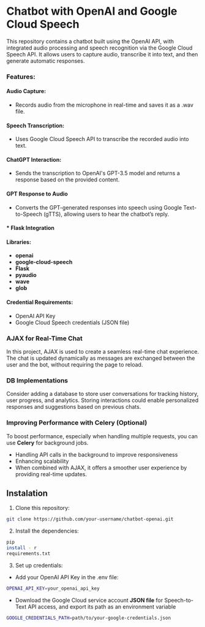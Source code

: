 # Chatbot with OpenAI and Google Cloud Speech

This repository contains a chatbot built using the OpenAI API, with integrated audio processing and speech recognition
via the Google Cloud Speech API. It allows users to capture audio, transcribe it into text, and then generate automatic
responses.

### Features:

#### Audio Capture:

- Records audio from the microphone in real-time and saves it as a .wav file.

#### Speech Transcription:

- Uses Google Cloud Speech API to transcribe the recorded audio into text.

#### ChatGPT Interaction:

- Sends the transcription to OpenAI's GPT-3.5 model and returns a response based on the provided content.

#### GPT Response to Audio

- Converts the GPT-generated responses into speech using Google Text-to-Speech (gTTS), allowing users to hear the
  chatbot’s reply.

####                                                       * Flask Integration

#### Libraries:

- **openai**
- **google-cloud-speech**
- **Flask**
- **pyaudio**
- **wave**
- **glob**

#### Credential Requirements:

- OpenAI API Key
- Google Cloud Speech credentials (JSON file)

### AJAX for Real-Time Chat

In this project, AJAX is used to create a seamless real-time chat experience. The chat is updated dynamically as
messages are exchanged between the user and the bot, without requiring the page to reload.

### DB Implementations

Consider adding a database to store user conversations for
tracking history, user progress, and analytics. Storing interactions could enable personalized responses and suggestions
based on previous chats.

### Improving Performance with Celery (Optional)

To boost performance, especially when handling multiple requests, you can use **Celery** for background jobs.

- Handling API calls in the background to improve responsiveness
- Enhancing scalability
- When combined with AJAX, it offers a smoother user experience by providing real-time updates.

## Instalation

1. Clone this repository:

``` bash
git clone https://github.com/your-username/chatbot-openai.git
```

2. Install the dependencies:

```bash
pip
install - r
requirements.txt
```

3. Set up credentials:

- Add your OpenAI API Key in the .env file:

``` bash
OPENAI_API_KEY=your_openai_api_key
```

- Download the Google Cloud service account **JSON file** for Speech-to-Text API access, and
  export its path as an environment variable

```bash
GOOGLE_CREDENTIALS_PATH=path/to/your-google-credentials.json
```

